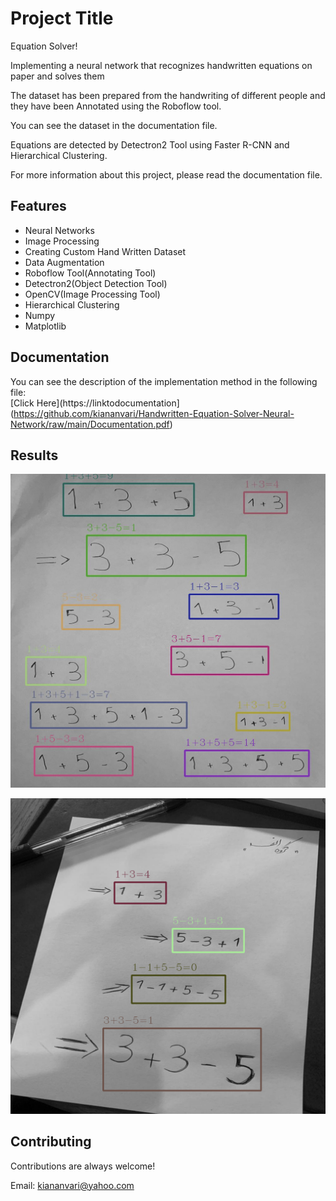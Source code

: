 
# Project Title

Equation Solver!

Implementing a neural network that recognizes handwritten equations on paper and solves them

The dataset has been prepared from the handwriting of different people and they have been Annotated using the Roboflow tool.

You can see the dataset in the documentation file.

Equations are detected by Detectron2 Tool using Faster R-CNN and Hierarchical Clustering.

For more information about this project, please read the documentation file.

## Features

- Neural Networks
- Image Processing
- Creating Custom Hand Written Dataset
- Data Augmentation
- Roboflow Tool(Annotating Tool)
- Detectron2(Object Detection Tool)
- OpenCV(Image Processing Tool)
- Hierarchical Clustering
- Numpy
- Matplotlib
## Documentation

You can see the description of the implementation method in the following file:  
[Click Here](https://linktodocumentation](https://github.com/kiananvari/Handwritten-Equation-Solver-Neural-Network/raw/main/Documentation.pdf)

## Results 

![App Screenshot](https://github.com/kiananvari/Handwritten-Equation-Solver-Neural-Network/raw/main/Results/1.png)

![App Screenshot](https://github.com/kiananvari/Handwritten-Equation-Solver-Neural-Network/raw/main/Results/2.png)

## Contributing

Contributions are always welcome!

Email: kiananvari@yahoo.com

